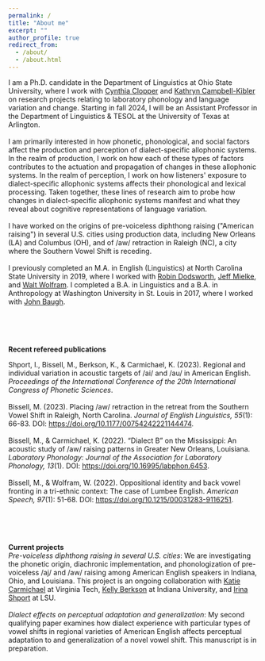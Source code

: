 ```yaml
---
permalink: /
title: "About me"
excerpt: ""
author_profile: true
redirect_from: 
  - /about/
  - /about.html
---
```


I am a Ph.D. candidate in the Department of Linguistics at Ohio State University, where I work with [Cynthia Clopper](https://linguistics.osu.edu/people/clopper.1) and [Kathryn Campbell-Kibler](https://linguistics.osu.edu/people/campbellkibler.1) on research projects relating to laboratory phonology and language variation and change. Starting in fall 2024, I will be an Assistant Professor in the Department of Linguistics & TESOL at the University of Texas at Arlington.
<br><br>
I am primarily interested in how phonetic, phonological, and social factors affect the production and perception of dialect-specific allophonic systems. In the realm of production, I work on how each of these types of factors contributes to the actuation and propagation of changes in these allophonic systems. In the realm of perception, I work on how listeners' exposure to dialect-specific allophonic systems affects their phonological and lexical processing. Taken together, these lines of research aim to probe how changes in dialect-specific allophonic systems manifest and what they reveal about cognitive representations of language variation.
<br><br>
I have worked on the origins of pre-voiceless diphthong raising ("American raising") in several U.S. cities using production data, including New Orleans (LA) and Columbus (OH), and of /aw/ retraction in Raleigh (NC), a city where the Southern Vowel Shift is receding. 
<br><br>
I previously completed an M.A. in English (Linguistics) at North Carolina State University in 2019, where I worked with [Robin Dodsworth](https://chass.ncsu.edu/people/rmdodswo/), [Jeff Mielke](https://chass.ncsu.edu/people/jimielke/), and [Walt Wolfram](https://chass.ncsu.edu/people/wolfram/). I completed a B.A. in Linguistics and a B.A. in Anthropology at Washington University in St. Louis in 2017, where I worked with [John Baugh](https://psych.wustl.edu/people/john-baugh).

<br><br><br>

<strong>Recent refereed publications</strong><br>

Shport, I., Bissell, M., Berkson, K., & Carmichael, K. (2023). Regional and individual variation in acoustic targets of /ai/ and /au/ in American English. <em>Proceedings of the International Conference of the 20th International Congress of Phonetic Sciences</em>.
<br><br>
Bissell, M. (2023). Placing /aw/ retraction in the retreat from the Southern Vowel Shift in Raleigh, North Carolina. <em>Journal of English Linguistics, 55</em>(1): 66-83. DOI: https://doi.org/10.1177/00754242221144474.
<br><br>
Bissell, M., & Carmichael, K. (2022). “Dialect B” on the Mississippi: An acoustic study of /aw/ raising patterns in Greater New Orleans, Louisiana. <em>Laboratory Phonology: Journal of the Association for Laboratory Phonology, 13</em>(1). DOI: https://doi.org/10.16995/labphon.6453.
<br><br>
Bissell, M., & Wolfram, W. (2022). Oppositional identity and back vowel fronting in a tri-ethnic context: The case of Lumbee English. <em>American Speech, 97</em>(1): 51-68. DOI: https://doi.org/10.1215/00031283-9116251.

<br><br><br>

<strong>Current projects</strong><br>
<i>Pre-voiceless diphthong raising in several U.S. cities</i>: We are investigating the phonetic origin, diachronic implementation, and phonologization of pre-voiceless /aj/ and /aw/ raising among American English speakers in Indiana, Ohio, and Louisiana. This project is an ongoing collaboration with [Katie Carmichael](https://liberalarts.vt.edu/departments-and-schools/department-of-english/faculty/katie-carmichael.html) at Virginia Tech, [Kelly Berkson](https://linguistics.indiana.edu/about/faculty/berkson-kelly.html) at Indiana University, and [Irina Shport](https://www.lsu.edu/hss/english/faculty/faculty/ishport.php) at LSU.
<br><br>
<i>Dialect effects on perceptual adaptation and generalization</i>: My second qualifying paper examines how dialect experience with particular types of vowel shifts in regional varieties of American English affects perceptual adaptation to and generalization of a novel vowel shift. This manuscript is in preparation. 



